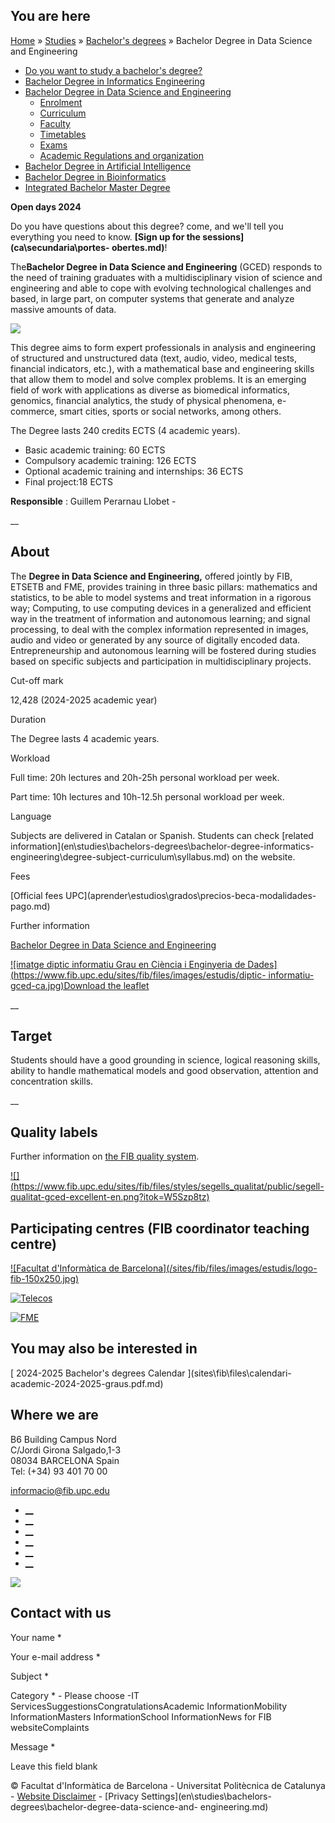 ## You are here

[Home](en.md) » [Studies](en\\studies.md) » [Bachelor's
degrees](en\\studies\\bachelors-degrees.md) » Bachelor Degree in Data Science
and Engineering

  * [Do you want to study a bachelor's degree?](en\\studies\\bachelors-degrees\\do-you-want-study-bachelors-degree.md)
  * [Bachelor Degree in Informatics Engineering](en\\studies\\bachelors-degrees\\bachelor-degree-informatics-engineering.md)
  * [Bachelor Degree in Data Science and Engineering](en\\studies\\bachelors-degrees\\bachelor-degree-data-science-and-engineering.md)
    * [Enrolment](en\\studies\\bachelors-degrees\\bachelor-degree-data-science-and-engineering\\enrolment.md)
    * [Curriculum](en\\studies\\bachelors-degrees\\bachelor-degree-data-science-and-engineering\\curriculum.md)
    * [Faculty](en\\studies\\bachelors-degrees\\bachelor-degree-data-science-and-engineering\\faculty.md)
    * [Timetables](en\\studies\\bachelors-degrees\\bachelor-degree-data-science-and-engineering\\timetables.md)
    * [Exams](en\\studies\\bachelors-degrees\\bachelor-degree-data-science-and-engineering\\exams.md)
    * [Academic Regulations and organization](en\\studies\\bachelors-degrees\\bachelor-degree-data-science-and-engineering\\academic-regulations-and-organization.md)
  * [Bachelor Degree in Artificial Intelligence](en\\studies\\bachelors-degrees\\bachelor-degree-artificial-intelligence.md)
  * [Bachelor Degree in Bioinformatics](en\\studies\\bachelors-degrees\\bachelor-degree-bioinformatics.md)
  * [Integrated Bachelor Master Degree](en\\studies\\bachelors-degrees\\integrated-bachelor-master-degree.md)

**Open days 2024**

Do you have questions about this degree? come, and we'll tell you everything
you need to know. **[Sign up for the sessions](ca\\secundaria\\portes-
obertes.md)**!

The**Bachelor Degree in Data Science and Engineering** (GCED) responds to the
need of training graduates with a multidisciplinary vision of science and
engineering and able to cope with evolving technological challenges and based,
in large part, on computer systems that generate and analyze massive amounts
of data.

[![](/sites/fib/files/images/datascience_linked.png)](index.md)

This degree aims to form expert professionals in analysis and engineering of
structured and unstructured data (text, audio, video, medical tests, financial
indicators, etc.), with a mathematical base and engineering skills that allow
them to model and solve complex problems. It is an emerging field of work with
applications as diverse as biomedical informatics, genomics, financial
analytics, the study of physical phenomena, e-commerce, smart cities, sports
or social networks, among others.

The Degree lasts 240 credits ECTS (4 academic years).

  * Basic academic training: 60 ECTS
  * Compulsory academic training: 126 ECTS
  * Optional academic training and internships: 36 ECTS
  * Final project:18 ECTS

**Responsible** : Guillem Perarnau Llobet -

__

## About

The **Degree in Data Science and Engineering,** offered jointly by FIB, ETSETB
and FME, provides training in three basic pillars: mathematics and statistics,
to be able to model systems and treat information in a rigorous way;
Computing, to use computing devices in a generalized and efficient way in the
treatment of information and autonomous learning; and signal processing, to
deal with the complex information represented in images, audio and video or
generated by any source of digitally encoded data. Entrepreneurship and
autonomous learning will be fostered during studies based on specific subjects
and participation in multidisciplinary projects.

Cut-off mark

12,428 (2024-2025 academic year)

Duration

The Degree lasts 4 academic years.

Workload

Full time: 20h lectures and 20h-25h personal workload per week.

Part time: 10h lectures and 10h-12.5h personal workload per week.

Language

Subjects are delivered in Catalan or Spanish. Students can check [related
information](en\\studies\\bachelors-degrees\\bachelor-degree-informatics-
engineering\\degree-subject-curriculum\\syllabus.md) on the website.

Fees

[Official fees UPC](aprender\\estudios\\grados\\precios-beca-modalidades-
pago.md)

Further information

[ Bachelor Degree in Data Science and Engineering ](index.md)

[ ![imatge diptic informatiu Grau en Ciència i Enginyeria de
Dades](https://www.fib.upc.edu/sites/fib/files/images/estudis/diptic-
informatiu-gced-ca.jpg)Download the leaflet
](sites\\fib\\files\\documents\\estudis\\diptic-informatiu-gced-ca-br.pdf.md)

__

## Target

Students should have a good grounding in science, logical reasoning skills,
ability to handle mathematical models and good observation, attention and
concentration skills.

__

## Quality labels

Further information on [the FIB quality system](en\\fib\\quality-system.md).

[![](https://www.fib.upc.edu/sites/fib/files/styles/segells_qualitat/public/segell-
qualitat-gced-excellent-en.png?itok=W5Szp8tz)](euc\\en\\Titulacions\\Fitxa.md)

## Participating centres (FIB coordinator teaching centre)

[![Facultat d'Informàtica de Barcelona](/sites/fib/files/images/estudis/logo-
fib-150x250.jpg)](ca.md)

[![Telecos](/sites/fib/files/images/estudis/logo-telecos-150x250.jpg)](ca.md)

[![FME](/sites/fib/files/images/logo-fme-150x250.jpg)](ca.md)

## You may also be interested in

[ 2024-2025 Bachelor's degrees Calendar ](sites\\fib\\files\\calendari-
academic-2024-2025-graus.pdf.md)

[](sites\\fib\\files\\calendari-academic-2024-2025-graus.pdf.md)

## Where we are

B6 Building Campus Nord  
C/Jordi Girona Salgado,1-3  
08034 BARCELONA Spain  
Tel: (+34) 93 401 70 00

[informacio@fib.upc.edu](informacio@fib.upc.edu.md)

  * [__](en\\noticies\\rss.rss.md)
  * [__](fib.upc.md)
  * [__](fib_upc.md)
  * [__](photos\\fib-upc\\albums.md)
  * [__](user\\mediafib.md)
  * [__](fib.upc.md)

[![](/sites/fib/files/images/banner-suport-fib.jpg)](index.md)

## Contact with us

Your name *

Your e-mail address *

Subject *

Category * \- Please choose -IT ServicesSuggestionsCongratulationsAcademic
InformationMobility InformationMasters InformationSchool InformationNews for
FIB websiteComplaints

Message *

Leave this field blank

© Facultat d'Informàtica de Barcelona - Universitat Politècnica de Catalunya -
[Website Disclaimer](en\\website-disclaimer.md) \- [Privacy
Settings](en\\studies\\bachelors-degrees\\bachelor-degree-data-science-and-
engineering.md)

